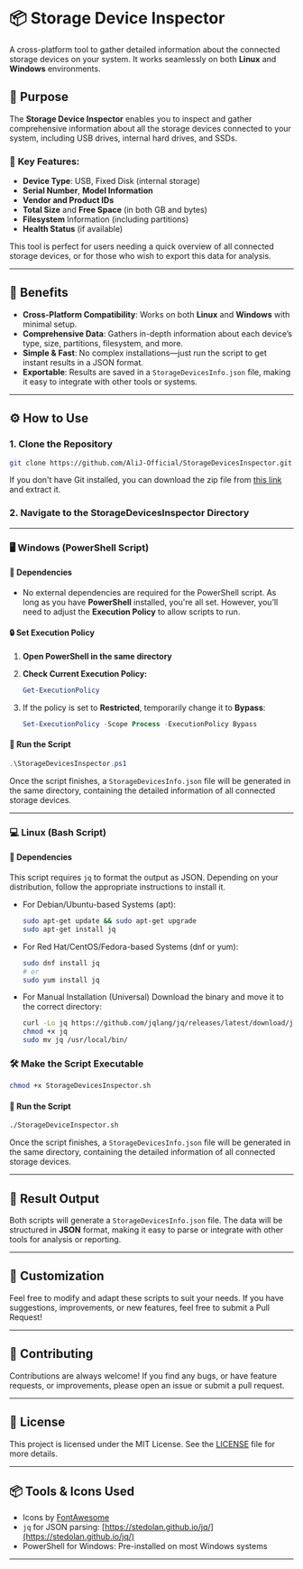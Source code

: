 # 📦 **Storage Device Inspector**  
A cross-platform tool to gather detailed information about the connected storage devices on your system. It works seamlessly on both **Linux** and **Windows** environments.

## 🎯 **Purpose**  
The **Storage Device Inspector** enables you to inspect and gather comprehensive information about all the storage devices connected to your system, including USB drives, internal hard drives, and SSDs.  

### 🔑 **Key Features:**
- **Device Type**: USB, Fixed Disk (internal storage)
- **Serial Number**, **Model Information**
- **Vendor and Product IDs**
- **Total Size** and **Free Space** (in both GB and bytes)
- **Filesystem** Information (including partitions)
- **Health Status** (if available)

This tool is perfect for users needing a quick overview of all connected storage devices, or for those who wish to export this data for analysis.

---

## 🌟 **Benefits**
- **Cross-Platform Compatibility**: Works on both **Linux** and **Windows** with minimal setup.
- **Comprehensive Data**: Gathers in-depth information about each device’s type, size, partitions, filesystem, and more.
- **Simple & Fast**: No complex installations—just run the script to get instant results in a JSON format.
- **Exportable**: Results are saved in a `StorageDevicesInfo.json` file, making it easy to integrate with other tools or systems.

---

## ⚙️ **How to Use**
### 1. Clone the Repository
  ```bash
  git clone https://github.com/AliJ-Official/StorageDevicesInspector.git
  ```

If you don't have Git installed, you can download the zip file from [this link](https://codeload.github.com/AliJ-Official/TempMail/zip/refs/heads/main) and extract it.

### 2. Navigate to the **StorageDevicesInspector** Directory

---

### 🖥️ **Windows (PowerShell Script)**

#### 🧩 **Dependencies**

- No external dependencies are required for the PowerShell script. As long as you have **PowerShell** installed, you're all set. However, you’ll need to adjust the **Execution Policy** to allow scripts to run.

#### 🔒 **Set Execution Policy**

1. **Open PowerShell in the same directory**

2. **Check Current Execution Policy:**

   ```powershell
   Get-ExecutionPolicy
   ```

3. If the policy is set to **Restricted**, temporarily change it to **Bypass**:

   ```powershell
   Set-ExecutionPolicy -Scope Process -ExecutionPolicy Bypass
   ```

#### 🚀 **Run the Script**

  ```powershell
  .\StorageDevicesInspector.ps1
  ```

Once the script finishes, a `StorageDevicesInfo.json` file will be generated in the same directory, containing the detailed information of all connected storage devices.

---

### 💻 **Linux (Bash Script)**

#### 🧩 **Dependencies**
This script requires `jq` to format the output as JSON. Depending on your distribution, follow the appropriate instructions to install it.

- For Debian/Ubuntu-based Systems (apt):
    ```bash
    sudo apt-get update && sudo apt-get upgrade
    sudo apt-get install jq
    ```

- For Red Hat/CentOS/Fedora-based Systems (dnf or yum):
    ```bash
    sudo dnf install jq
    # or 
    sudo yum install jq
    ```

- For Manual Installation (Universal)
   Download the binary and move it to the correct directory:

   ```bash
   curl -Lo jq https://github.com/jqlang/jq/releases/latest/download/jq-linux-amd64
   chmod +x jq
   sudo mv jq /usr/local/bin/
   ```

### 🛠️ **Make the Script Executable**
```bash
chmod +x StorageDevicesInspector.sh
```

#### 🚀 **Run the Script**
```bash
./StorageDeviceInspector.sh
```

Once the script finishes, a `StorageDevicesInfo.json` file will be generated in the same directory, containing the detailed information of all connected storage devices.

---

## 📂 **Result Output**

Both scripts will generate a `StorageDevicesInfo.json` file. The data will be structured in **JSON** format, making it easy to parse or integrate with other tools for analysis or reporting.

---

## 🎨 **Customization**

Feel free to modify and adapt these scripts to suit your needs. If you have suggestions, improvements, or new features, feel free to submit a Pull Request!

---

## 🤝 **Contributing**

Contributions are always welcome! If you find any bugs, or have feature requests, or improvements, please open an issue or submit a pull request.

---

## 📑 **License**

This project is licensed under the MIT License. See the [LICENSE](LICENSE) file for more details.

---

## 📦 **Tools & Icons Used**

* Icons by [FontAwesome](https://fontawesome.com/)
* `jq` for JSON parsing: [https://stedolan.github.io/jq/](https://stedolan.github.io/jq/)
* PowerShell for Windows: Pre-installed on most Windows systems

---
